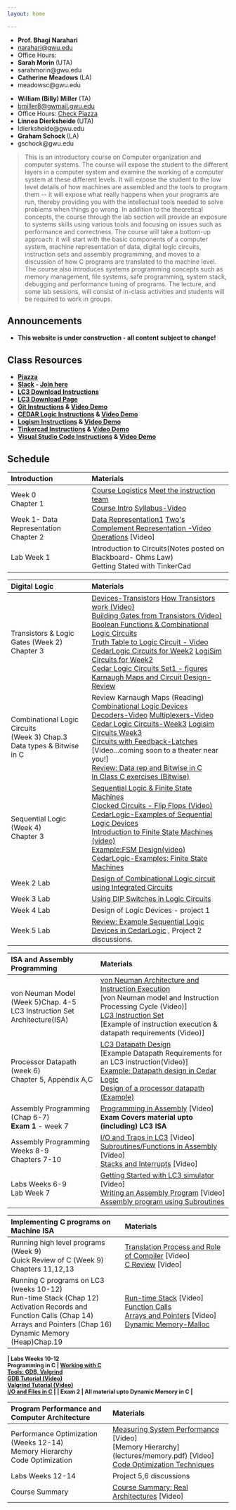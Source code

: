 ```yaml
---
layout: home

---
```

<div class="wrapper" markdown="0"><div class="footer-col-wrapper">
<div class="footer-col two-col-1">
    <ul class="contact-list">
        <li><b>Prof. Bhagi Narahari</b></li>
        <li><a href="mailto:narahari@gwu.edu">narahari@gwu.edu</a></li>
        <li>Office Hours: </li>
        <li><b> Sarah Morin  </b> (UTA) </li>
        <li> sarahmorin@gwu.edu </li>
        <li><b> Catherine Meadows </b> (LA) </li>
        <li> meadowsc@gwu.edu </li>
    </ul>
</div>
<div class="footer-col two-col-2">
    <ul class="contact-list">
        <li><b>William (Billy) Miller </b> (TA)</li>
        <li><a href="mailto:bmiller8@gwmail.gwu.edu">bmiller8@gwmail.gwu.edu</a> </li>
        <li>Office Hours: <a href="https://piazza.com/gwu/">Check Piazza</a></li>
        <li><b> Linnea Dierksheide </b> (UTA) </li>
        <li> ldierksheide@gwu.edu </li>
        <li><b> Graham Schock </b> (LA) </li>
        <li> gschock@gwu.edu </li>
      </ul>
</div>
</div>
</div>


> This is an introductory course on Computer organization and computer systems. The  course will expose the student to the different layers in a computer system and examine the working of a computer system at these different levels. It will expose the student to the low level details of how machines are assembled and the tools to program them -- it will expose what really happens when your programs are run, thereby providing you with the intellectual tools needed to solve problems when things go wrong. In addition to the theoretical concepts, the course through the lab section will provide an exposure to systems skills using various tools and focusing on issues such as performance and correctness. The course will take a bottom-up approach: it will start with the basic components of a computer system, machine representation of data, digital logic circuits, instruction sets and assembly programming, and moves to a discussion of how C programs are translated to the machine level. The course also introduces systems programming concepts such as memory management, file systems, safe programming, system stack, debugging and performance tuning of programs. The lecture, and some lab sessions, will consist of in-class activities and students will be required to work in groups.




## Announcements ##
  - <b>This website is under construction - all content subject to change!<b>

## Class Resources ##
  - [Piazza]()
  - [Slack]() - [Join here]()
  - [LC3 Download Instructions](https://github.com/chiragsakhuja/lc3tools/blob/master/docs/DownloadingAndInstalling.pdf)
  - [LC3 Download Page](https://github.com/chiragsakhuja/lc3tools/releases)
  - [Git Instructions](tutorials/git_tutorial.md) & [Video Demo](https://youtu.be/RvEgfSeEuB0)
  - [CEDAR Logic Instructions](tutorials/cedarlogic_tutorial.md) & [Video Demo](https://youtu.be/_OwVzorBHoE)
  - [Logism Instructions](tutorials/logism_tutorial.md) & [Video Demo](https://youtu.be/rQOv0h-4TEo) 
  - [Tinkercad Instructions](tutorials/tinkercad_tutorial.md) & [Video Demo](https://youtu.be/Tzx1uZuObxk)
  - [Visual Studio Code Instructions](tutorials/vscode_tutorial.md) & [Video Demo](https://youtu.be/WhppZrMvoBU)

## Schedule  ##

<div style="font-size:90%">

| Introduction  | Materials 
| :--- |:---  |
| Week 0 <br> Chapter 1 |  [Course Logistics](lectures/logistics.pdf) [Meet the instruction team](https://youtu.be/Z60EkJ3WLFk)<br> [Course Intro](lectures/syllabus.pdf) [Syllabus-Video](https://youtu.be/qdzqUj4rzRY)|  
| Week 1- Data Representation <br> Chapter 2 | [Data Representation1](lectures/datarep1.pdf) [Two's Complement Representation -Video](https://youtu.be/9Emc7YhhMQc) <br> [Operations](lectures/datarep2.pdf) [Video]| 
| Lab Week 1  | Introduction to Circuits(Notes posted on Blackboard- Ohms Law) <br> Getting Stated with TinkerCad| 

| Digital Logic  | Materials 
| :--- |:---  |
| Transistors & Logic Gates (Week 2) <br> Chapter 3 |  [Devices-Transistors](lectures/transistor-gates.pdf) [How Transistors work (Video)](https://youtu.be/4DdTtF4Fop8)<br> [Building Gates from Transistors (Video)](https://youtu.be/WrJV4_852iE)<br> [Boolean Functions & Combinational Logic Circuits](lectures/logic1.pdf)  <br> [Truth Table to Logic Circuit - Video](https://youtu.be/BdhCUqusS9w) <br> [CedarLogic Circuits for Week2](lectures/Set1.cdl) [LogiSim Circuits for Week2](lectures/Set1.zip)<br> [Cedar Logic Circuits Set1 - figures](lectures/set1.pdf) <br> [Karnaugh Maps and Circuit Design- Review](lectures/Kmaps.pdf) |  
| Combinational Logic Circuits <br> (Week 3) Chap.3 <br> Data types & Bitwise in C | Review Karnaugh Maps (Reading) <br> [Combinational Logic Devices](lectures/logic2.pdf) <br> [Decoders-Video](https://youtu.be/QPUMMHJlQDI) [Multiplexers-Video](https://youtu.be/yG74KWgcY4I) <br> [Cedar Logic Circuits-Week3](lectures/Set2.cdl) [Logisim Circuits Week3](lectures/Set2.zip) <br> [Circuits with Feedback-Latches](lectures/latches.pdf) [Video...coming soon to a theater near you!] <br> [Review: Data rep and Bitwise in C](lectures/bitwise.pdf)<br> [In Class C exercises (Bitwise)](lectures/inclass-sept17.c) | 
| Sequential Logic (Week 4) <br> Chapter 3| [Sequential Logic & Finite State Machines](lectures/seqlogic.pdf) <br> [Clocked Circuits - Flip Flops (Video)](https://youtu.be/MpwEzpyll1w) <br> [CedarLogic-Examples of Sequential Logic Devices](lectures/Set3.cdl)<br> [Introduction to Finite State Machines (video)](https://youtu.be/VMDu9BHZ28g)<br>[Example:FSM Design(video)](https://youtu.be/LyQvWZpCsfQ) <br> [CedarLogic-Examples: Finite State Machines](lectures/Set4.cdl)|
| Week 2 Lab | [Design of Combinational Logic circuit using Integrated Circuits](lectures/Lab2.pdf) |
| Week 3 Lab | [Using DIP Switches in Logic Circuits](lectures/Lab3.pdf)  |
| Week 4 Lab | Design of Logic Devices - project 1|
| Week 5 Lab | [Review: Example Sequential Logic Devices in CedarLogic](lectures/seq-devices.cdl) , Project 2 discussions. |

| ISA and Assembly Programming  | Materials 
| :--- |:---  |
| von Neuman Model (Week 5)Chap. 4-5 <br> LC3 Instruction Set Architecture(ISA)  |  [von Neuman Architecture and Instruction Execution](lectures/Intro-CompOrg.pdf)<br> [von Neuman model and Instruction Processing Cycle (Video)]<br> [LC3 Instruction Set](lectures/LC3-ISA.pdf) <br> [Example of instruction execution & datapath requirements (Video)]|  
| Processor Datapath (week 6) <br> Chapter 5, Appendix A,C| [LC3 Datapath Design](lectures/Datapath.pdf)<br> [Example Datapath Requirements for an LC3 instruction(Video)] <br> [Example: Datapath design in Cedar Logic](lectures/datapath.cdl)<br> [Design of a processor datapath (Example)](lectures/datapath-example.pdf)| 
| Assembly Programming (Chap 6-7) <br> <b>Exam 1 </b> - week 7| [Programming in Assembly](lectures/assembly1.pdf) [Video] <br> <b> Exam Covers material upto (including) LC3 ISA </b> |
|Assembly Programming <br> Weeks 8-9 <br> Chapters 7-10| [I/O and Traps in LC3](lectures/assembly2.pdf) [Video] <br> [Subroutines/Functions in Assembly](lectures/assembly3.pdf) [Video] <br> [Stacks and Interrupts](lectures/stack.pdf) [Video]|
| Labs Weeks 6-9 <br> Lab Week 7 | [Getting Started with LC3 simulator](lectures/lc3-simulator.pdf) [Video] <br> [Writing an Assembly Program](lectures/LC3-asm1.pdf) [Video]<br> [Assembly program using Subroutines](lectures/LC3-asm2.pdf)| 

| Implementing C programs on Machine ISA   | Materials 
| :--- |:---  |
| Running high level programs (Week 9) <br> Quick Review of C (Week 9) Chapters 11,12,13  |  [Translation Process and Role of Compiler](lectures/C-Lecture1.pdf) [Video] <br> [C Review](lectures/C-lecture1.pdf) [Video]|  
| Running C programs on LC3  (weeks 10-12)<br> Run-time Stack (Chap 12) <br> Activation Records and Function Calls (Chap 14) <br> Arrays and Pointers (Chap 16)<br> Dynamic Memory (Heap)Chap.19 | [Run-time Stack](lectures/runtimestack.pdf) [Video] <br> [Function Calls](lectures/functions.pdf)<br> [Arrays and Pointers](lectures/pointers.pdf) [Video] <br> [Dynamic Memory-Malloc](lectures/dynamic.pdf) | 

| Labs Weeks 10-12  <br> Programming in C | [Working with C](lectures/C-Labs.pdf)<br> [Tools: GDB, Valgrind](lectures/gdb.pdf)<br>
[GDB Tutorial (Video)](https://youtu.be/_YPwCyXQER4) <br>
[Valgrind Tutorial (Video)](https://youtu.be/nxI9KWO35oY) <br> [I/O and Files in C](lectures/Files-IO.pdf) | 
| <b> Exam 2 </b> | All material upto Dynamic Memory in C |

| Program Performance and Computer Architecture  | Materials 
| :--- |:---  |
| Performance Optimization (Weeks 12-14) <br> Memory Hierarchy <br> Code Optimization   |  [Measuring System Performance](lectures/performance1.pdf) [Video]<br> [Memory Hierarchy] (lectures/memory.pdf) [Video] <br> [Code Optimization Techniques](lectures/optimization.pdf)|  
| Labs Weeks 12-14  | Project 5,6 discussions|
| Course Summary  | [Course Summary: Real Architectures](lectures/summary.pdf) [Video] | 
 

</div>
